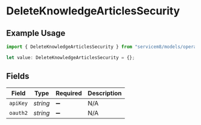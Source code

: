 # DeleteKnowledgeArticlesSecurity

## Example Usage

```typescript
import { DeleteKnowledgeArticlesSecurity } from "servicem8/models/operations";

let value: DeleteKnowledgeArticlesSecurity = {};
```

## Fields

| Field              | Type               | Required           | Description        |
| ------------------ | ------------------ | ------------------ | ------------------ |
| `apiKey`           | *string*           | :heavy_minus_sign: | N/A                |
| `oauth2`           | *string*           | :heavy_minus_sign: | N/A                |